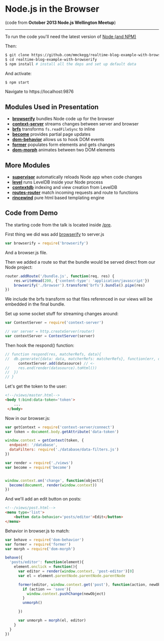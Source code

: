 Node.js in the Browser
===

(code from **October 2013 Node.js Wellington Meetup**)

---

To run the code you'll need the latest version of [Node (and NPM)](http://nodejs.org)

Then:

```bash
$ git clone https://github.com/mmckegg/realtime-blog-example-with-browserify.git
$ cd realtime-blog-example-with-browserify
$ npm install # install all the deps and set up default data
```

And activate:

```bash
$ npm start
```

Navigate to https://localhost:9876

## Modules Used in Presentation

- [**browserify**](https://github.com/substack/node-browserify) bundles Node code up for the browser
- [**context-server**](https://github.com/mmckegg/context-server) streams changes between server and browser
- [**brfs**](https://github.com/substack/brfs) transforms `fs.readFileSync` to inline
- [**become**](https://github.com/mmckegg/become) provides partial page updates
- [**dom-behavior**](https://github.com/mmckegg/dom-beavior) allows us to hook DOM events
- [**former**](https://github.com/mmckegg/former) populates form elements and gets changes
- [**dom-morph**](https://github.com/mmckegg/dom-morph) animates between two DOM elements

## More Modules

- [**supervisor**](https://github.com/isaacs/node-supervisor) automatically reloads Node app when code changes
- [**level**](https://github.com/Level/level) runs LevelDB inside your Node process
- [**contextdb**](https://github.com/mmckegg/contextdb) indexing and view creation from LevelDB
- [**routes-router**](https://github.com/Colingo/routes-router) match incoming requests and route to functions
- [**rincewind**](https://github.com/mmckegg/rincewind) pure html based templating engine

## Code from Demo

The starting code from the talk is located inside [/pre](./pre).

First thing we did was add [browserify](https://github.com/substack/node-browserify) to server.js

```js
var browserify = require('browserify')
```

And a browser.js file. 

Then we added a route so that the bundle would be served direct from our Node project:

```js
router.addRoute('/bundle.js', function(req, res) {
	res.writeHead(200, {'content-type': 'application/javascript'})
	browserify('./browser').transform('brfs').bundle().pipe(res)
})
```

We include the brfs transform so that files referenced in our views will be embedded in the final bundle.

Set up some socket stuff for streaming changes around:

```js
var ContextServer = require('context-server')
```

```js
// var server = http.createServer(router)
var contextServer = ContextServer(server)
```

Then hook the respond() function:

```js
// function respond(res, matcherRefs, data){
//  db.generate({data: data, matcherRefs: matcherRefs}, function(err, datasource){
      contextServer.add(datasource) // <-
//    res.end(render(datasource).toHtml())
//  })
// }
```

Let's get the token to the user:

```html
<!--/views/master.html-->
<body t:bind:data-token='token'>
	...
 </body>
```

Now in our browser.js:

```js
var getContext = require('context-server/connect')
var token = document.body.getAttribute('data-token')

window.context = getContext(token, {
  endpoint: '/database',   
  dataFilters: require('./database/data-filters.js')
})

var render = require('./views')
var become = require('become')


window.context.on('change', function(object){
  become(document, render(window.context))
})
```

And we'll add an edit button on posts:

```html
<!--/views/post.html-->
<menu type='list'>
	<button data-behavior='posts/editor'>Edit</button>
</menu>
```

Behavior in browser.js to match:

```js
var behave = require('dom-behavior')
var former = require('former')
var morph = require('dom-morph')

behave({
  'posts/editor': function(element){
    element.onclick = function(){
      var editor = render(window.context, 'post-editor')[0]
      var el = element.parentNode.parentNode.parentNode

      former(editor, window.context.get('post'), function(action, newObject){
        if (action == 'save'){
          window.context.pushChange(newObject)
        }
        unmorph()

      })

      var unmorph = morph(el, editor)
    }
  }
})
```